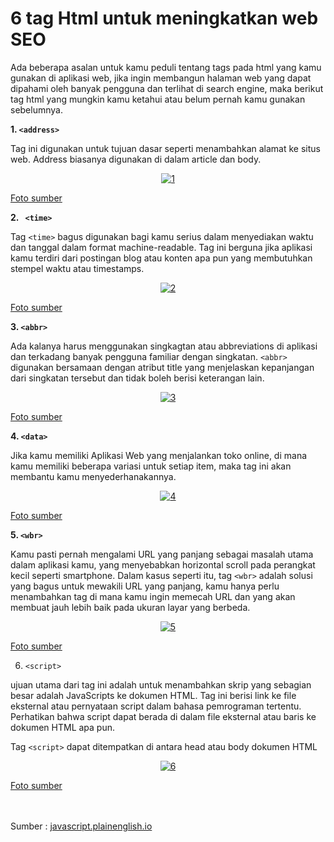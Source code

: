 # 6 tag Html untuk meningkatkan web SEO

Ada beberapa asalan untuk kamu peduli tentang tags pada html yang kamu gunakan di aplikasi web, jika ingin membangun halaman web yang dapat dipahami oleh banyak pengguna dan terlihat di search engine, maka berikut tag html yang mungkin kamu ketahui atau belum pernah kamu gunakan sebelumnya.


**1. ```<address>```**

Tag ini digunakan untuk tujuan dasar seperti menambahkan alamat ke situs web. Address biasanya digunakan di dalam article dan body.  

<p align="center">
<a href="https://ibb.co/PF8rNBt"><img src="https://i.ibb.co/NtzFsw7/1.png" alt="1" border="0"></a>
</p>
<a href="https://javascript.plainenglish.io/use-these-8-html-tags-for-improved-web-seo-ca9763c951b4" target="_blank">Foto sumber</a>

**2. ``` <time>```**

Tag `<time>` bagus digunakan bagi kamu serius dalam menyediakan waktu dan tanggal dalam format machine-readable. Tag ini berguna jika aplikasi kamu terdiri dari postingan blog atau konten apa pun yang membutuhkan stempel waktu atau timestamps.

<p align="center">
<a href="https://ibb.co/5WjSG3M"><img src="https://i.ibb.co/TB07YGv/2.png" alt="2" border="0"></a>
</p>
<a href="https://javascript.plainenglish.io/use-these-8-html-tags-for-improved-web-seo-ca9763c951b4" target="_blank">Foto sumber</a>

**3. ``<abbr>``**

Ada kalanya harus menggunakan singkagtan atau abbreviations di aplikasi dan terkadang banyak pengguna familiar dengan singkatan.  ``<abbr>`` digunakan bersamaan dengan atribut title yang menjelaskan kepanjangan dari singkatan tersebut dan tidak boleh berisi keterangan lain.

<p align="center">
<a href="https://ibb.co/HHvNvDK"><img src="https://i.ibb.co/kSn3ngG/3.png" alt="3" border="0"></a>
</p>
<a href="https://javascript.plainenglish.io/use-these-8-html-tags-for-improved-web-seo-ca9763c951b4" target="_blank">Foto sumber</a>

**4. ``<data>``**

Jika kamu memiliki Aplikasi Web yang menjalankan toko online, di mana kamu memiliki beberapa variasi untuk setiap item, maka tag ini akan membantu kamu menyederhanakannya.

<p align="center">
<a href="https://ibb.co/ZBPbR7V"><img src="https://i.ibb.co/x10rKdD/4.png" alt="4" border="0"></a>
</p>
<a href="https://javascript.plainenglish.io/use-these-8-html-tags-for-improved-web-seo-ca9763c951b4" target="_blank">Foto sumber</a>

**5. ``<wbr>``**

Kamu pasti pernah mengalami URL yang panjang sebagai masalah utama dalam aplikasi kamu, yang menyebabkan horizontal scroll pada perangkat kecil seperti smartphone. Dalam kasus seperti itu, tag ``<wbr>`` adalah solusi yang bagus untuk mewakili URL yang panjang, kamu hanya perlu menambahkan tag <wbr> di mana kamu ingin memecah URL dan yang akan membuat jauh lebih baik pada ukuran layar yang berbeda.

<p align="center">
<a href="https://ibb.co/KzzZCS2"><img src="https://i.ibb.co/Lhhw4Hx/5.png" alt="5" border="0"></a>
</p>
<a href="https://javascript.plainenglish.io/use-these-8-html-tags-for-improved-web-seo-ca9763c951b4" target="_blank">Foto sumber</a>

6. ``<script>``

ujuan utama dari tag ini adalah untuk menambahkan skrip yang sebagian besar adalah JavaScripts ke dokumen HTML. Tag ini berisi link ke file eksternal atau pernyataan script dalam bahasa pemrograman tertentu. Perhatikan bahwa script dapat berada di dalam file eksternal atau baris ke dokumen HTML apa pun.

Tag ``<script>`` dapat ditempatkan di antara head atau body dokumen HTML

<p align="center">
<a href="https://ibb.co/P4Sh1L3"><img src="https://i.ibb.co/DkqCwJs/6.png" alt="6" border="0"></a>
</p>
<a href="https://javascript.plainenglish.io/use-these-8-html-tags-for-improved-web-seo-ca9763c951b4" target="_blank">Foto sumber</a>

<br>
<br>
<br>

Sumber : <a href="https://javascript.plainenglish.io/use-these-8-html-tags-for-improved-web-seo-ca9763c951b4" target="_blank">javascript.plainenglish.io</a>